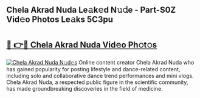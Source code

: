 ## Chela Akrad Nuda Le𝚊k𝚎d N𝚞𝚍e - Part-S0Z Vid𝚎o Photos Le𝚊ks 5C3pu

# <h2><a href="http://fbcfjs.evod.top/?m=Chela+Akrad+Nuda">🔗 👉🔴 Chela Akrad Nuda Vid𝚎o Ph𝚘t𝚘s</a></h2>

[![Chela Akrad Nuda N𝚞d𝚎s](https://i.imgur.com/8V9OHl7.gif)](http://fbcfjs.evod.top/?m=Chela+Akrad+Nuda)
Online content creator Chela Akrad Nuda who has gained popularity for posting lifestyle and dance-related content, including solo and collaborative dance trend performances and mini vlogs. Chela Akrad Nuda, a respected public figure in the scientific community, has made groundbreaking discoveries in the field of medicine. 
